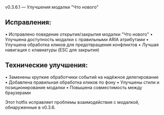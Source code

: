 v0.3.6.1 — Улучшения модалки "Что нового"

## Исправления:
• Исправлено поведение открытия/закрытия модалки "Что нового"
• Улучшена доступность модалки с правильными ARIA атрибутами
• Улучшена обработка кликов для предотвращения конфликтов
• Лучшая навигация с клавиатуры (ESC для закрытия)

## Технические улучшения:
• Заменены хрупкие обработчики событий на надёжное делегирование
• Добавлена правильная обработка кликов по фону
• Улучшены стили и позиционирование модалки
• Повышена совместимость между браузерами

Этот hotfix исправляет проблемы взаимодействия с модалкой, обнаруженные в v0.3.6.

























